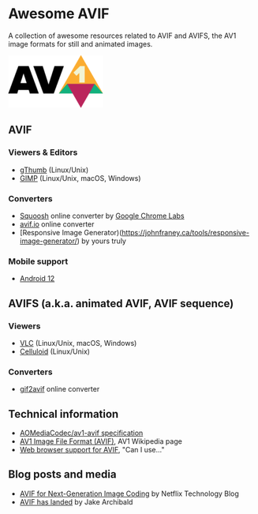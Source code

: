 # Awesome AVIF

A collection of awesome resources related to AVIF and AVIFS, the AV1 image formats for still and animated images.

![AV1 logo](./images/av1.png)

## AVIF

### Viewers & Editors

- [gThumb](https://wiki.gnome.org/Apps/Gthumb) (Linux/Unix)
- [GIMP](https://www.gimp.org/) (Linux/Unix, macOS, Windows)

### Converters

- [Squoosh](https://squoosh.app/) online converter by [Google Chrome Labs](https://github.com/GoogleChromeLabs)
- [avif.io](https://avif.io/) online converter
- [Responsive Image Generator)(https://johnfraney.ca/tools/responsive-image-generator/) by yours truly

### Mobile support

- [Android 12](https://developer.android.com/about/versions/12/features)

## AVIFS (a.k.a. animated AVIF, AVIF sequence)

### Viewers

- [VLC](https://www.videolan.org/vlc/) (Linux/Unix, macOS, Windows)
- [Celluloid](https://celluloid-player.github.io/) (Linux/Unix)

### Converters

- [gif2avif](https://gif2avif.com/) online converter

## Technical information

- [AOMediaCodec/av1-avif specification](https://github.com/AOMediaCodec/av1-avif)
- [AV1 Image File Format (AVIF)](<https://en.wikipedia.org/wiki/AV1#AV1_Image_File_Format_(AVIF)>), AV1 Wikipedia page
- [Web browser support for AVIF](https://caniuse.com/avif), "Can I use..."

## Blog posts and media

- [AVIF for Next-Generation Image Coding](https://netflixtechblog.com/avif-for-next-generation-image-coding-b1d75675fe4) by Netflix Technology Blog
- [AVIF has landed](https://jakearchibald.com/2020/avif-has-landed/) by Jake Archibald
